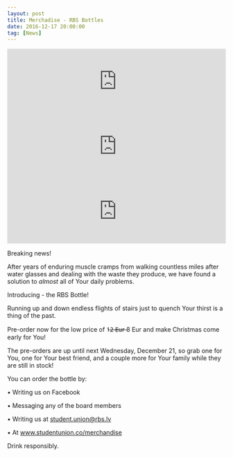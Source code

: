 ```yaml
---
layout: post
title: Merchadise - RBS Bottles
date: 2016-12-17 20:00:00
tag: [News]
---
```


<iframe width="100%" height="auto" src="https://www.youtube.com/embed/vwMYTxEbKpk" frameborder="0" allowfullscreen></iframe>

<iframe width="100%" height="auto" src="https://www.youtube.com/embed/_jhMhpRtyM4" frameborder="0" allowfullscreen></iframe>

<iframe width="100%" height="auto" src="https://www.youtube.com/embed/ldieI7HUqO4" frameborder="0" allowfullscreen></iframe>

Breaking news!

After years of enduring muscle cramps from walking countless miles after water glasses and dealing with the waste they produce, we have found a solution to *almost* all of Your daily problems.

Introducing - the RBS Bottle!

Running up and down endless flights of stairs just to quench Your thirst is a thing of the past.

Pre-order now for the low price of 1̶2̶ ̶E̶u̶r̶ 8 Eur and make Christmas come early for You!

The pre-orders are up until next Wednesday, December 21, so grab one for You, one for Your best friend, and a couple more for Your family while they are still in stock!

You can order the bottle by:

• Writing us on Facebook

• Messaging any of the board members

• Writing us at student.union@rbs.lv

• At www.studentunion.co/merchandise

Drink responsibly.